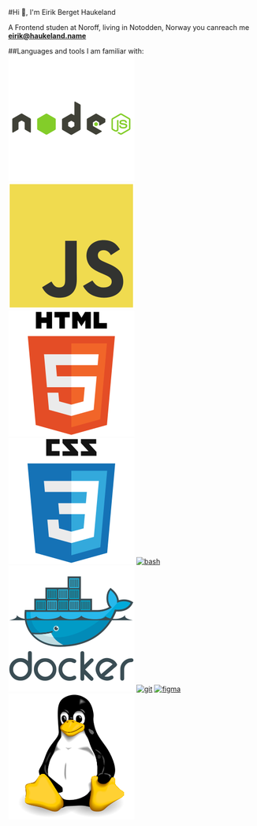 #Hi 👋, I'm Eirik Berget Haukeland

A Frontend studen at Noroff, living in Notodden, Norway
you canreach me **eirik@haukeland.name**

##Languages and tools I am familiar with:
[![nodejs](https://raw.githubusercontent.com/devicons/devicon/master/icons/nodejs/nodejs-original-wordmark.svg)](https://nodejs.org)
[![javascript](https://raw.githubusercontent.com/devicons/devicon/master/icons/javascript/javascript-original.svg)](https://developer.mozilla.org/en-US/docs/Web/JavaScript)
[![html5](https://raw.githubusercontent.com/devicons/devicon/master/icons/html5/html5-original-wordmark.svg)](https://www.w3.org/html/)
[![css3](https://raw.githubusercontent.com/devicons/devicon/master/icons/css3/css3-original-wordmark.svg)](https://www.w3schools.com/css/)
[![bash](https://www.vectorlogo.zone/logos/gnu_bash/gnu_bash-icon.svg)](https://www.gnu.org/software/bash)
[![docker](https://raw.githubusercontent.com/devicons/devicon/master/icons/docker/docker-original-wordmark.svg)](https://www.docker.com/)
[![git](https://www.vectorlogo.zone/logos/git-scm/git-scm-icon.svg)](https://git-scm.com/)
[![figma](https://www.vectorlogo.zone/logos/figma/figma-icon.svg)](https://www.figma.com/)
[![linux](https://raw.githubusercontent.com/devicons/devicon/master/icons/linux/linux-original.svg)](https://www.linux.org/)
